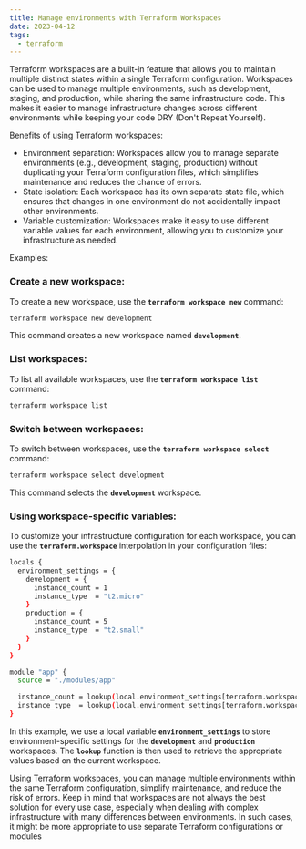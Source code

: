 ```yaml
---
title: Manage environments with Terraform Workspaces
date: 2023-04-12
tags:
  - terraform
---
```


Terraform workspaces are a built-in feature that allows you to maintain multiple distinct states within a single Terraform configuration. Workspaces can be used to manage multiple environments, such as development, staging, and production, while sharing the same infrastructure code. This makes it easier to manage infrastructure changes across different environments while keeping your code DRY (Don't Repeat Yourself).


Benefits of using Terraform workspaces:

- Environment separation: Workspaces allow you to manage separate environments (e.g., development, staging, production) without duplicating your Terraform configuration files, which simplifies maintenance and reduces the chance of errors.
- State isolation: Each workspace has its own separate state file, which ensures that changes in one environment do not accidentally impact other environments.
- Variable customization: Workspaces make it easy to use different variable values for each environment, allowing you to customize your infrastructure as needed.

Examples:


### Create a new workspace:


To create a new workspace, use the **`terraform workspace new`** command:


```bash
terraform workspace new development
```


This command creates a new workspace named **`development`**.


### List workspaces:


To list all available workspaces, use the **`terraform workspace list`** command:


```bash
terraform workspace list
```


### Switch between workspaces:


To switch between workspaces, use the **`terraform workspace select`** command:


```bash
terraform workspace select development
```


This command selects the **`development`** workspace.


### Using workspace-specific variables:


To customize your infrastructure configuration for each workspace, you can use the **`terraform.workspace`** interpolation in your configuration files:


```bash
locals {
  environment_settings = {
    development = {
      instance_count = 1
      instance_type  = "t2.micro"
    }
    production = {
      instance_count = 5
      instance_type  = "t2.small"
    }
  }
}

module "app" {
  source = "./modules/app"

  instance_count = lookup(local.environment_settings[terraform.workspace], "instance_count")
  instance_type  = lookup(local.environment_settings[terraform.workspace], "instance_type")
}
```


In this example, we use a local variable **`environment_settings`** to store environment-specific settings for the **`development`** and **`production`** workspaces. The **`lookup`** function is then used to retrieve the appropriate values based on the current workspace.


Using Terraform workspaces, you can manage multiple environments within the same Terraform configuration, simplify maintenance, and reduce the risk of errors. Keep in mind that workspaces are not always the best solution for every use case, especially when dealing with complex infrastructure with many differences between environments. In such cases, it might be more appropriate to use separate Terraform configurations or modules


